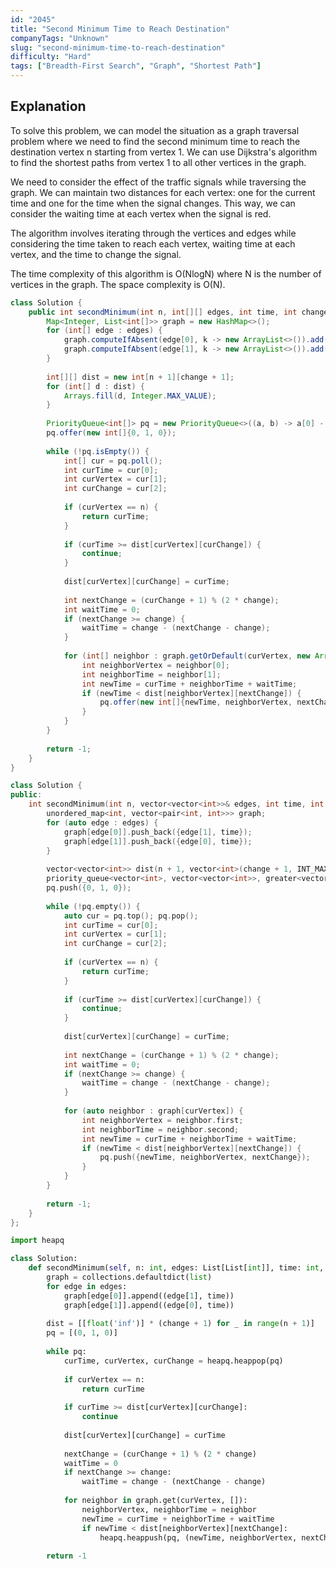 ```yaml
---
id: "2045"
title: "Second Minimum Time to Reach Destination"
companyTags: "Unknown"
slug: "second-minimum-time-to-reach-destination"
difficulty: "Hard"
tags: ["Breadth-First Search", "Graph", "Shortest Path"]
---
```


## Explanation

To solve this problem, we can model the situation as a graph traversal problem where we need to find the second minimum time to reach the destination vertex n starting from vertex 1. We can use Dijkstra's algorithm to find the shortest paths from vertex 1 to all other vertices in the graph. 

We need to consider the effect of the traffic signals while traversing the graph. We can maintain two distances for each vertex: one for the current time and one for the time when the signal changes. This way, we can consider the waiting time at each vertex when the signal is red.

The algorithm involves iterating through the vertices and edges while considering the time taken to reach each vertex, waiting time at each vertex, and the time to change the signal.

The time complexity of this algorithm is O(NlogN) where N is the number of vertices in the graph. The space complexity is O(N).
```java
class Solution {
    public int secondMinimum(int n, int[][] edges, int time, int change) {
        Map<Integer, List<int[]>> graph = new HashMap<>();
        for (int[] edge : edges) {
            graph.computeIfAbsent(edge[0], k -> new ArrayList<>()).add(new int[]{edge[1], time});
            graph.computeIfAbsent(edge[1], k -> new ArrayList<>()).add(new int[]{edge[0], time});
        }
        
        int[][] dist = new int[n + 1][change + 1];
        for (int[] d : dist) {
            Arrays.fill(d, Integer.MAX_VALUE);
        }
        
        PriorityQueue<int[]> pq = new PriorityQueue<>((a, b) -> a[0] - b[0]);
        pq.offer(new int[]{0, 1, 0});
        
        while (!pq.isEmpty()) {
            int[] cur = pq.poll();
            int curTime = cur[0];
            int curVertex = cur[1];
            int curChange = cur[2];
            
            if (curVertex == n) {
                return curTime;
            }
            
            if (curTime >= dist[curVertex][curChange]) {
                continue;
            }
            
            dist[curVertex][curChange] = curTime;
            
            int nextChange = (curChange + 1) % (2 * change);
            int waitTime = 0;
            if (nextChange >= change) {
                waitTime = change - (nextChange - change);
            }
            
            for (int[] neighbor : graph.getOrDefault(curVertex, new ArrayList<>())) {
                int neighborVertex = neighbor[0];
                int neighborTime = neighbor[1];
                int newTime = curTime + neighborTime + waitTime;
                if (newTime < dist[neighborVertex][nextChange]) {
                    pq.offer(new int[]{newTime, neighborVertex, nextChange});
                }
            }
        }
        
        return -1;
    }
}
```

```cpp
class Solution {
public:
    int secondMinimum(int n, vector<vector<int>>& edges, int time, int change) {
        unordered_map<int, vector<pair<int, int>>> graph;
        for (auto edge : edges) {
            graph[edge[0]].push_back({edge[1], time});
            graph[edge[1]].push_back({edge[0], time});
        }
        
        vector<vector<int>> dist(n + 1, vector<int>(change + 1, INT_MAX));
        priority_queue<vector<int>, vector<vector<int>>, greater<vector<int>>> pq;
        pq.push({0, 1, 0});
        
        while (!pq.empty()) {
            auto cur = pq.top(); pq.pop();
            int curTime = cur[0];
            int curVertex = cur[1];
            int curChange = cur[2];
            
            if (curVertex == n) {
                return curTime;
            }
            
            if (curTime >= dist[curVertex][curChange]) {
                continue;
            }
            
            dist[curVertex][curChange] = curTime;
            
            int nextChange = (curChange + 1) % (2 * change);
            int waitTime = 0;
            if (nextChange >= change) {
                waitTime = change - (nextChange - change);
            }
            
            for (auto neighbor : graph[curVertex]) {
                int neighborVertex = neighbor.first;
                int neighborTime = neighbor.second;
                int newTime = curTime + neighborTime + waitTime;
                if (newTime < dist[neighborVertex][nextChange]) {
                    pq.push({newTime, neighborVertex, nextChange});
                }
            }
        }
        
        return -1;
    }
};
```

```python
import heapq

class Solution:
    def secondMinimum(self, n: int, edges: List[List[int]], time: int, change: int) -> int:
        graph = collections.defaultdict(list)
        for edge in edges:
            graph[edge[0]].append((edge[1], time))
            graph[edge[1]].append((edge[0], time))
        
        dist = [[float('inf')] * (change + 1) for _ in range(n + 1)]
        pq = [(0, 1, 0)]
        
        while pq:
            curTime, curVertex, curChange = heapq.heappop(pq)
            
            if curVertex == n:
                return curTime
            
            if curTime >= dist[curVertex][curChange]:
                continue
            
            dist[curVertex][curChange] = curTime
            
            nextChange = (curChange + 1) % (2 * change)
            waitTime = 0
            if nextChange >= change:
                waitTime = change - (nextChange - change)
            
            for neighbor in graph.get(curVertex, []):
                neighborVertex, neighborTime = neighbor
                newTime = curTime + neighborTime + waitTime
                if newTime < dist[neighborVertex][nextChange]:
                    heapq.heappush(pq, (newTime, neighborVertex, nextChange))
        
        return -1
```